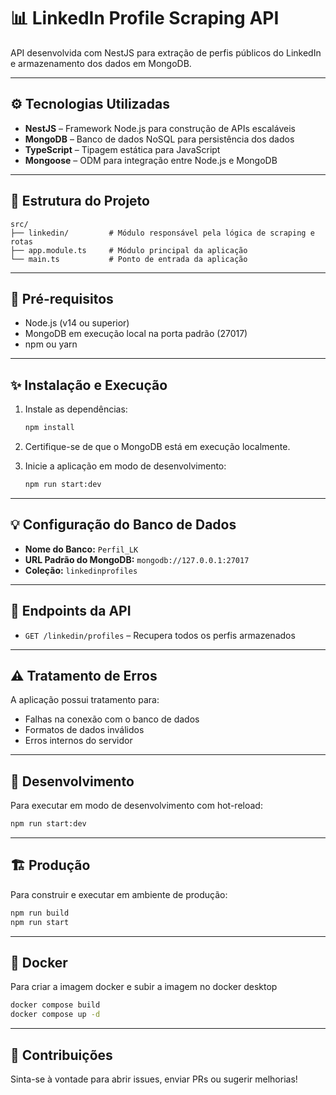 # 📊 LinkedIn Profile Scraping API

API desenvolvida com NestJS para extração de perfis públicos do LinkedIn e armazenamento dos dados em MongoDB.

---

## ⚙️ Tecnologias Utilizadas

- **NestJS** – Framework Node.js para construção de APIs escaláveis
- **MongoDB** – Banco de dados NoSQL para persistência dos dados
- **TypeScript** – Tipagem estática para JavaScript
- **Mongoose** – ODM para integração entre Node.js e MongoDB

---

## 📁 Estrutura do Projeto

```
src/
├── linkedin/         # Módulo responsável pela lógica de scraping e rotas
├── app.module.ts     # Módulo principal da aplicação
└── main.ts           # Ponto de entrada da aplicação
```

---

## 🧰 Pré-requisitos

- Node.js (v14 ou superior)
- MongoDB em execução local na porta padrão (27017)
- npm ou yarn

---

## ✨ Instalação e Execução

1. Instale as dependências:

   ```bash
   npm install
   ```

2. Certifique-se de que o MongoDB está em execução localmente.

3. Inicie a aplicação em modo de desenvolvimento:

   ```bash
   npm run start:dev
   ```

---

## 💡 Configuração do Banco de Dados

- **Nome do Banco:** `Perfil_LK`
- **URL Padrão do MongoDB:** `mongodb://127.0.0.1:27017`
- **Coleção:** `linkedinprofiles`

---

## 📡 Endpoints da API

- `GET /linkedin/profiles` – Recupera todos os perfis armazenados

---

## ⚠️ Tratamento de Erros

A aplicação possui tratamento para:

- Falhas na conexão com o banco de dados
- Formatos de dados inválidos
- Erros internos do servidor

---

## 🥪 Desenvolvimento

Para executar em modo de desenvolvimento com hot-reload:

```bash
npm run start:dev
```

---

## 🏗️ Produção

Para construir e executar em ambiente de produção:

```bash
npm run build
npm run start
```

---

## 🐳 Docker

Para criar a imagem docker e subir a imagem no docker desktop

```bash
docker compose build
docker compose up -d
```

---

## 👋 Contribuições

Sinta-se à vontade para abrir issues, enviar PRs ou sugerir melhorias!

